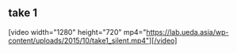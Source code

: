 <h2>take 1</h2>

[video width="1280" height="720" mp4="https://lab.ueda.asia/wp-content/uploads/2015/10/take1_silent.mp4"][/video]


